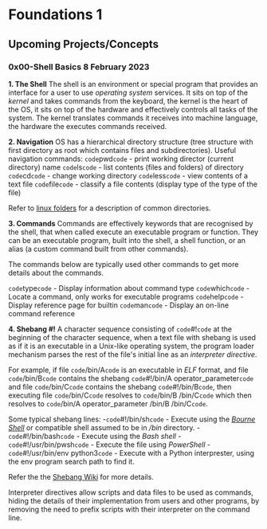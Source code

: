 # Foundations 1 
## Upcoming Projects/Concepts
### 0x00-Shell Basics 8 February 2023
**1. The Shell**
The shell is an environment or special program that provides an interface
for a user to use *operating system* services. It sits on top of the *kernel*
and takes commands from the keyboard, the kernel is the heart of the OS,
it sits on top of the hardware and effectively controls all tasks of the system. The kernel translates commands it receives into machine language,
the hardware the executes commands received.

**2. Navigation**
OS has a hierarchical directory structure (tree structure with first directory as root which contains files and subdirectories).
Useful navigation commands:
`code`pwd`code` - print working director (current directory) name
`code`ls`code` - list contents (files and folders) of directory
`code`cd`code` - change working directory
`code`less`code` - view contents of a text file
`code`file`code` - classify a file contents (display type of the type of the file)

Refer to [linux folders](http://linuxcommand.org/lc3_lts0040.php) for a description of common directories.

**3. Commands**
Commands are effectively keywords that are recognised by the shell, that
when called execute an executable program or function. They can be an
executable program, built into the shell, a shell function, or an alias
(a custom command built from other commands).

The commands below are typically used other commands to get more details
about the commands.

`code`type`code` - Display information about command type
`code`which`code` - Locate a command, only works for executable programs
`code`help`code` - Display reference page for builtin
`code`man`code` - Display an on-line command reference

**4. Shebang #!**
A character sequence consisting of `code`#!`code` at the beginning of
the character sequence, when a text file with shebang is used as if it is an executable in a Unix-like operating system, the program loader mechanism parses the rest of the file's initial line as an *interpreter directive*.

For example, if file `code`/bin/A`code` is an executable in *ELF* format, and
file `code`/bin/B`code` contains the shebang `code`#!/bin/A operator_parameter`code` and file `code`/bin/C`code` contains the shebang `code`#!/bin/B`code`, then
executing file `code`/bin/C`code` resolves to `code`/bin/B /bin/C`code` which
then resolves to `code`/bin/A operator_parameter /bin/B /bin/C`code`.

Some typical shebang lines:
     -`code`#!/bin/sh`code` - Execute using the *[Bourne Shell](https://en.wikipedia.org/wiki/Bourne_shell)* or compatible shell assumed to be in */bin* directory.
     -`code`#!/bin/bash`code` - Execute using the *Bash shell*
     -`code`#!/usr/bin/pwsh`code` - Execute the file using *PowerShell*
     -`code`#!/usr/bin/env python3`code` - Execute with a Python interprester, using the env program search path to find it.

Refer the the [Shebang Wiki](https://en.wikipedia.org/wiki/Shebang_%28Unix%29) for more details.

Interpreter directives allow scripts and data files to be used as commands, hiding the details of their implementation from users and other programs, by removing the need to prefix scripts with their interpreter on the command line.



